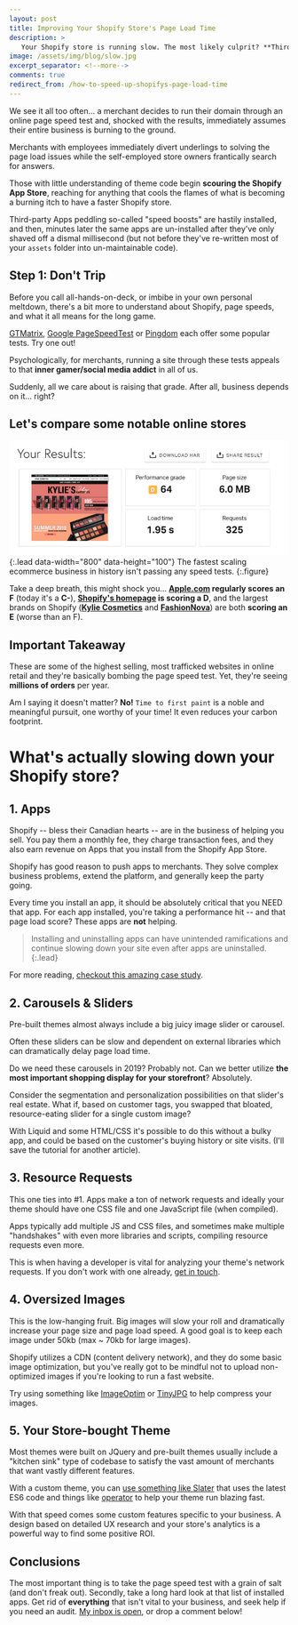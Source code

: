 ```yaml
---
layout: post
title: Improving Your Shopify Store's Page Load Time
description: >
   Your Shopify store is running slow. The most likely culprit? **Third-party Apps**
image: /assets/img/blog/slow.jpg
excerpt_separator: <!--more-->
comments: true
redirect_from: /how-to-speed-up-shopifys-page-load-time
---
```


We see it all too often... a merchant decides to run their domain through an online page speed test and, shocked with the results, immediately assumes their entire business is burning to the ground.
<!--more-->

Merchants with employees immediately divert underlings to solving the page load issues while the self-employed store owners frantically search for answers.

Those with little understanding of theme code begin **scouring the Shopify App Store**, reaching for anything that cools the flames of what is becoming a burning itch to have a faster Shopify store. 

Third-party Apps peddling so-called "speed boosts" are hastily installed, and then, minutes later the same apps are un-installed after they've only shaved off a dismal millisecond (but not before they've re-written most of your `assets` folder into un-maintainable code). 

## Step 1: Don't Trip

Before you call all-hands-on-deck, or imbibe in your own personal meltdown, there's a bit more to understand about Shopify, page speeds, and what it all means for the long game.

[GTMatrix](https://gtmetrix.com/), [Google PageSpeedTest](https://developers.google.com/speed/pagespeed/insights/) or [Pingdom](https://tools.pingdom.com/) each offer some popular tests. Try one out!

Psychologically, for merchants, running a site through these tests appeals to that **inner gamer/social media addict** in all of us. 

Suddenly, all we care about is raising that grade. After all, business depends on it... right?

## Let's compare some notable online stores

![Kylie's Score](/assets/img/blog/kyli.jpg){:.lead data-width="800" data-height="100"}
The fastest scaling ecommerce business in history isn't passing any speed tests.
{:.figure}

Take a deep breath, this might shock you... **[Apple.com](https://apple.com) regularly scores an F** (today it's a **C-**), **[Shopify's homepage](https://shopify.com) is scoring a D**, and the largest brands on Shopify ([**Kylie Cosmetics**](https://www.kyliecosmetics.com/) and [**FashionNova**](https://fashionnova.com)) are both **scoring an E** (worse than an F).

## Important Takeaway
These are some of the highest selling, most trafficked websites in online retail and they're basically bombing the page speed test. Yet, they're seeing **millions of orders** per year.

Am I saying it doesn't matter? **No!** `Time to first paint` is a noble and meaningful pursuit, one worthy of your time! It even reduces your carbon footprint.
‍
# What's actually slowing down your Shopify store?
## 1. Apps
Shopify -- bless their Canadian hearts -- are in the business of helping you sell. You pay them a monthly fee, they charge transaction fees, and they also earn revenue on Apps that you install from the Shopify App Store. 

Shopify has good reason to push apps to merchants. They solve complex business problems, extend the platform, and generally keep the party going.

Every time you install an app, it should be absolutely critical that you NEED that app. For each app installed, you're taking a performance hit -- and that page load score? These apps are **not** helping.

> Installing and uninstalling apps can have unintended ramifications and continue slowing down your site even after apps are uninstalled.
{:.lead}

For more reading, [checkout this amazing case study](https://medium.com/vitals/shopify-page-speed-3a104b330624).
‍
## 2. Carousels & Sliders
Pre-built themes almost always include a big juicy image slider or carousel. 

Often these sliders can be slow and dependent on external libraries which can dramatically delay page load time. 

Do we need these carousels in 2019? Probably not. Can we better utilize **the most important shopping display for your storefront**? Absolutely. 

>
Consider the segmentation and personalization possibilities on that slider's real estate. What if, based on customer tags, you swapped that bloated, resource-eating slider for a single custom image? 

With Liquid and some HTML/CSS it's possible to do this without a bulky app, and could be based on the customer's buying history or site visits. (I'll save the tutorial for another article).

## 3. Resource Requests
This one ties into #1. Apps make a ton of network requests and ideally your theme should have one CSS file and one JavaScript file (when compiled). 

>
Apps typically add multiple JS and CSS files, and sometimes make multiple "handshakes" with even more libraries and scripts, compiling resource requests even more.

This is when having a developer is vital for analyzing your theme's network requests. If you don't work with one already, [get in touch](mailto:hello@sean-orfila.com).
‍
## 4. Oversized Images
This is the low-hanging fruit. Big images will slow your roll and dramatically increase your page size and page load speed. A good goal is to keep each image under 50kb (max ~ 70kb for large images). 

Shopify utilizes a CDN (content delivery network), and they do some basic image optimization, but you've really got to be mindful not to upload non-optimized images if you're looking to run a fast website.

Try using something like [ImageOptim](https://imageoptim.com/mac) or [TinyJPG](https://tinyjpg.com) to help compress your images.   

## 5. Your Store-bought Theme
Most themes were built on JQuery and pre-built themes usually include a "kitchen sink" type of codebase to satisfy the vast amount of merchants that want vastly different features. 

With a custom theme, you can [use something like Slater](https://github.com/the-couch/slater-theme) that uses the latest ES6 code and things like [operator](https://github.com/estrattonbailey/operator) to help your theme run blazing fast.

With that speed comes some custom features specific to your business. A design based on detailed UX research and your store's analytics is a powerful way to find some positive ROI.

## Conclusions
The most important thing is to take the page speed test with a grain of salt (and don't freak out). Secondly, take a long hard look at that list of installed apps. Get rid of **everything** that isn't vital to your business, and seek help if you need an audit. [My inbox is open](mailto:hello@sean-orfila.com), or drop a comment below! 
